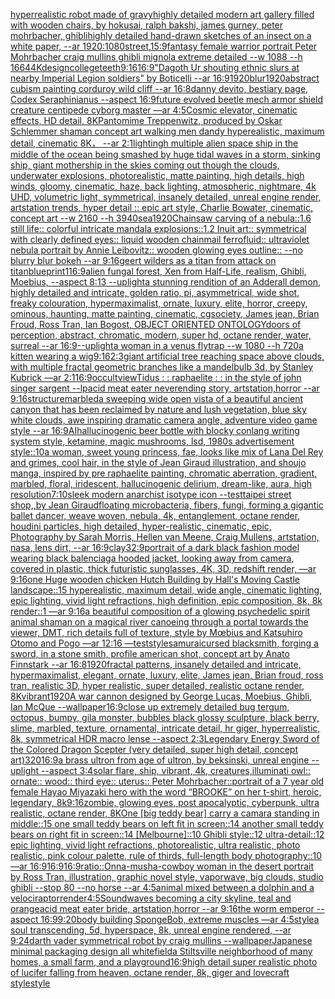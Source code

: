 [hyperrealistic robot made of gravy](https://www.ebank.nz/aiartgenerator?category=hyperrealistic%20robot%20made%20of%20gravy)[highly detailed modern art gallery filled with wooden chairs, by hokusai, ralph bakshi, james gurney, peter mohrbacher, ghibli](https://www.ebank.nz/aiartgenerator?category=highly%20detailed%20modern%20art%20gallery%20filled%20with%20wooden%20chairs%2C%20by%20hokusai%2C%20ralph%20bakshi%2C%20james%20gurney%2C%20peter%20mohrbacher%2C%20ghibli)[highly detailed hand-drawn sketches of an insect on a white paper, --ar 1920:1080](https://www.ebank.nz/aiartgenerator?category=highly%20detailed%20hand-drawn%20sketches%20of%20an%20insect%20on%20a%20white%20paper%2C%20--ar%201920%3A1080)[street,](https://www.ebank.nz/aiartgenerator?category=street%2C)[15:9](https://www.ebank.nz/aiartgenerator?category=15%3A9)[fantasy female warrior portrait Peter Mohrbacher craig mullins ghibli mignola extreme detailed --w 1088 --h 1664](https://www.ebank.nz/aiartgenerator?category=fantasy%20female%20warrior%20portrait%20Peter%20Mohrbacher%20craig%20mullins%20ghibli%20mignola%20extreme%20detailed%20--w%201088%20--h%201664)[4K](https://www.ebank.nz/aiartgenerator?category=4K)[design](https://www.ebank.nz/aiartgenerator?category=design)[college](https://www.ebank.nz/aiartgenerator?category=college)[teeth](https://www.ebank.nz/aiartgenerator?category=teeth)[9:16](https://www.ebank.nz/aiartgenerator?category=9%3A16)[16:9](https://www.ebank.nz/aiartgenerator?category=16%3A9)["Dagoth Ur shouting ethnic slurs at nearby Imperial Legion soldiers" by Boticelli --ar 16:9](https://www.ebank.nz/aiartgenerator?category=%22Dagoth%20Ur%20shouting%20ethnic%20slurs%20at%20nearby%20Imperial%20Legion%20soldiers%22%20by%20Boticelli%20--ar%2016%3A9)[1920](https://www.ebank.nz/aiartgenerator?category=1920)[blur](https://www.ebank.nz/aiartgenerator?category=blur)[1920](https://www.ebank.nz/aiartgenerator?category=1920)[abstract cubism painting corduroy wild cliff --ar 16:8](https://www.ebank.nz/aiartgenerator?category=abstract%20cubism%20painting%20corduroy%20wild%20cliff%20--ar%2016%3A8)[danny devito, bestiary page, Codex Seraphinianus --aspect 16:9](https://www.ebank.nz/aiartgenerator?category=danny%20devito%2C%20bestiary%20page%2C%20Codex%20Seraphinianus%20--aspect%2016%3A9)[future evolved beetle mech armor shield creature centipede cyborg master —ar 4:5](https://www.ebank.nz/aiartgenerator?category=future%20evolved%20beetle%20mech%20armor%20shield%20creature%20centipede%20cyborg%20master%20%E2%80%94ar%204%3A5)[Cosmic elevator, cinematic effects, HD detail, 8K](https://www.ebank.nz/aiartgenerator?category=Cosmic%20elevator%2C%20cinematic%20effects%2C%20HD%20detail%2C%208K)[Pantomime Treppenwitz, produced by Oskar Schlemmer shaman concept art walking men dandy hyperealistic, maximum detail, cinematic 8K， --ar 2:1](https://www.ebank.nz/aiartgenerator?category=Pantomime%20Treppenwitz%2C%20produced%20by%20Oskar%20Schlemmer%20shaman%20concept%20art%20walking%20men%20dandy%20hyperealistic%2C%20maximum%20detail%2C%20cinematic%208K%EF%BC%8C%20--ar%202%3A1)[lighting](https://www.ebank.nz/aiartgenerator?category=lighting)[h  multiple alien space ship in the middle of the ocean being smashed by huge tidal waves in a storm, sinking ship, giant mothership in the skies coming out though the clouds, underwater explosions, photorealistic, matte painting, high details, high winds, gloomy, cinematic, haze, back lighting, atmospheric, nightmare, 4k UHD, volumetric light, symmetrical, insanely detailed, unreal engine render, artstation trends, hyper detail ::  epic art style, Charlie Bowater, cinematic, concept art  --w 2160 --h 3940](https://www.ebank.nz/aiartgenerator?category=h%20%20multiple%20alien%20space%20ship%20in%20the%20middle%20of%20the%20ocean%20being%20smashed%20by%20huge%20tidal%20waves%20in%20a%20storm%2C%20sinking%20ship%2C%20giant%20mothership%20in%20the%20skies%20coming%20out%20though%20the%20clouds%2C%20underwater%20explosions%2C%20photorealistic%2C%20matte%20painting%2C%20high%20details%2C%20high%20winds%2C%20gloomy%2C%20cinematic%2C%20haze%2C%20back%20lighting%2C%20atmospheric%2C%20nightmare%2C%204k%20UHD%2C%20volumetric%20light%2C%20symmetrical%2C%20insanely%20detailed%2C%20unreal%20engine%20render%2C%20artstation%20trends%2C%20hyper%20detail%20%3A%3A%20%20epic%20art%20style%2C%20Charlie%20Bowater%2C%20cinematic%2C%20concept%20art%20%20--w%202160%20--h%203940)[sea](https://www.ebank.nz/aiartgenerator?category=sea)[1920](https://www.ebank.nz/aiartgenerator?category=1920)[Chainsaw carving of a nebula::1.6 still life:: colorful intricate mandala explosions::1.2 Inuit art:: symmetrical with clearly defined eyes:: liquid wooden chainmail ferrofluid:: ultraviolet nebula portrait by Annie Leibovitz:: wooden glowing eyes outline:: --no blurry blur bokeh --ar 9:16](https://www.ebank.nz/aiartgenerator?category=Chainsaw%20carving%20of%20a%20nebula%3A%3A1.6%20still%20life%3A%3A%20colorful%20intricate%20mandala%20explosions%3A%3A1.2%20Inuit%20art%3A%3A%20symmetrical%20with%20clearly%20defined%20eyes%3A%3A%20liquid%20wooden%20chainmail%20ferrofluid%3A%3A%20ultraviolet%20nebula%20portrait%20by%20Annie%20Leibovitz%3A%3A%20wooden%20glowing%20eyes%20outline%3A%3A%20--no%20blurry%20blur%20bokeh%20--ar%209%3A16)[geert wilders as a titan from attack on titan](https://www.ebank.nz/aiartgenerator?category=geert%20wilders%20as%20a%20titan%20from%20attack%20on%20titan)[blueprint](https://www.ebank.nz/aiartgenerator?category=blueprint)[1](https://www.ebank.nz/aiartgenerator?category=1)[16:9](https://www.ebank.nz/aiartgenerator?category=16%3A9)[alien fungal forest, Xen from Half-Life, realism, Ghibli, Moebius, --aspect 8:13 --uplight](https://www.ebank.nz/aiartgenerator?category=alien%20fungal%20forest%2C%20Xen%20from%20Half-Life%2C%20realism%2C%20Ghibli%2C%20Moebius%2C%20--aspect%208%3A13%20--uplight)[a stunning rendition of an  Adderall demon, highly detailed and intricate, golden ratio, pi, asymmetrical, wide shot, freaky colouration, hypermaximalist, ornate, luxury, elite, horror, creepy, ominous, haunting, matte painting, cinematic, cgsociety, James jean, Brian Froud, Ross Tran, Ian Bogost, OBJECT ORIENTED ONTOLOGY](https://www.ebank.nz/aiartgenerator?category=a%20stunning%20rendition%20of%20an%20%20Adderall%20demon%2C%20highly%20detailed%20and%20intricate%2C%20golden%20ratio%2C%20pi%2C%20asymmetrical%2C%20wide%20shot%2C%20freaky%20colouration%2C%20hypermaximalist%2C%20ornate%2C%20luxury%2C%20elite%2C%20horror%2C%20creepy%2C%20ominous%2C%20haunting%2C%20matte%20painting%2C%20cinematic%2C%20cgsociety%2C%20James%20jean%2C%20Brian%20Froud%2C%20Ross%20Tran%2C%20Ian%20Bogost%2C%20OBJECT%20ORIENTED%20ONTOLOGY)[doors of perception, abstract, chromatic, modern, super hd, octane render, water, surreal --ar 16:9](https://www.ebank.nz/aiartgenerator?category=doors%20of%20perception%2C%20abstract%2C%20chromatic%2C%20modern%2C%20super%20hd%2C%20octane%20render%2C%20water%2C%20surreal%20--ar%2016%3A9)[--uplight](https://www.ebank.nz/aiartgenerator?category=--uplight)[a woman in a venus flytrap --w 1080 --h 720](https://www.ebank.nz/aiartgenerator?category=a%20woman%20in%20a%20venus%20flytrap%20--w%201080%20--h%20720)[a kitten wearing a wig](https://www.ebank.nz/aiartgenerator?category=a%20kitten%20wearing%20a%20wig)[9:16](https://www.ebank.nz/aiartgenerator?category=9%3A16)[2:3](https://www.ebank.nz/aiartgenerator?category=2%3A3)[giant artificial tree reaching space above clouds, with multiple fractal geometric branches like a mandelbulb 3d, by Stanley Kubrick  —ar 2:1](https://www.ebank.nz/aiartgenerator?category=giant%20artificial%20tree%20reaching%20space%20above%20clouds%2C%20with%20multiple%20fractal%20geometric%20branches%20like%20a%20mandelbulb%203d%2C%20by%20Stanley%20Kubrick%20%20%E2%80%94ar%202%3A1)[16:9](https://www.ebank.nz/aiartgenerator?category=16%3A9)[occult](https://www.ebank.nz/aiartgenerator?category=occult)[view](https://www.ebank.nz/aiartgenerator?category=view)[Tidus : : raphaelite : : in the style of john singer sargent --lp](https://www.ebank.nz/aiartgenerator?category=Tidus%20%3A%20%3A%20raphaelite%20%3A%20%3A%20in%20the%20style%20of%20john%20singer%20sargent%20--lp)[acid meat eater neverending story, artstation,horror --ar 9:16](https://www.ebank.nz/aiartgenerator?category=acid%20meat%20eater%20neverending%20story%2C%20artstation%2Chorror%20--ar%209%3A16)[structure](https://www.ebank.nz/aiartgenerator?category=structure)[marbled](https://www.ebank.nz/aiartgenerator?category=marbled)[a sweeping wide open vista of a beautiful ancient canyon that has been reclaimed by nature and lush vegetation, blue sky white clouds, awe inspiring dramatic camera angle, adventure video game style --ar 16:9](https://www.ebank.nz/aiartgenerator?category=a%20sweeping%20wide%20open%20vista%20of%20a%20beautiful%20ancient%20canyon%20that%20has%20been%20reclaimed%20by%20nature%20and%20lush%20vegetation%2C%20blue%20sky%20white%20clouds%2C%20awe%20inspiring%20dramatic%20camera%20angle%2C%20adventure%20video%20game%20style%20--ar%2016%3A9)[AI](https://www.ebank.nz/aiartgenerator?category=AI)[hallucinogenic beer bottle with blocky conlang writing system style, ketamine, magic mushrooms, lsd, 1980s advertisement style::10](https://www.ebank.nz/aiartgenerator?category=hallucinogenic%20beer%20bottle%20with%20blocky%20conlang%20writing%20system%20style%2C%20ketamine%2C%20magic%20mushrooms%2C%20lsd%2C%201980s%20advertisement%20style%3A%3A10)[a woman, sweet young princess, fae, looks like mix of Lana Del Rey and grimes, cool hair, in the style of Jean Giraud illustration, and shoujo manga, inspired by pre raphaelite painting, chromatic aberration, gradient, marbled, floral, iridescent, hallucinogenic delirium, dream-like, aura, high resolution](https://www.ebank.nz/aiartgenerator?category=a%20woman%2C%20sweet%20young%20princess%2C%20fae%2C%20looks%20like%20mix%20of%20Lana%20Del%20Rey%20and%20grimes%2C%20cool%20hair%2C%20in%20the%20style%20of%20Jean%20Giraud%20illustration%2C%20and%20shoujo%20manga%2C%20inspired%20by%20pre%20raphaelite%20painting%2C%20chromatic%20aberration%2C%20gradient%2C%20marbled%2C%20floral%2C%20iridescent%2C%20hallucinogenic%20delirium%2C%20dream-like%2C%20aura%2C%20high%20resolution)[7:10](https://www.ebank.nz/aiartgenerator?category=7%3A10)[sleek modern anarchist isotype icon --test](https://www.ebank.nz/aiartgenerator?category=sleek%20modern%20anarchist%20isotype%20icon%20--test)[taipei street shop,,by Jean Giraud](https://www.ebank.nz/aiartgenerator?category=taipei%20street%20shop%2C%2Cby%20Jean%20Giraud)[floating microbacteria, fibers, fungi, forming a gigantic ballet dancer, weave woven, nebula, 4k, entanglement, octane render, houdini particles, high detailed, hyper-realistic, cinematic, epic, Photography by Sarah Morris, Hellen van Meene, Craig Mullens, artstation, nasa, lens dirt, --ar 16:9](https://www.ebank.nz/aiartgenerator?category=floating%20microbacteria%2C%20fibers%2C%20fungi%2C%20forming%20a%20gigantic%20ballet%20dancer%2C%20weave%20woven%2C%20nebula%2C%204k%2C%20entanglement%2C%20octane%20render%2C%20houdini%20particles%2C%20high%20detailed%2C%20hyper-realistic%2C%20cinematic%2C%20epic%2C%20Photography%20by%20Sarah%20Morris%2C%20Hellen%20van%20Meene%2C%20Craig%20Mullens%2C%20artstation%2C%20nasa%2C%20lens%20dirt%2C%20--ar%2016%3A9)[clay](https://www.ebank.nz/aiartgenerator?category=clay)[32:9](https://www.ebank.nz/aiartgenerator?category=32%3A9)[portrait of a dark black fashion model wearing black balenciaga hooded jacket, looking away from camera, covered in plastic, thick futuristic sunglasses, 4K, 3D, redshift render, —ar 9:16](https://www.ebank.nz/aiartgenerator?category=portrait%20of%20a%20dark%20black%20fashion%20model%20wearing%20black%20balenciaga%20hooded%20jacket%2C%20looking%20away%20from%20camera%2C%20covered%20in%20plastic%2C%20thick%20futuristic%20sunglasses%2C%204K%2C%203D%2C%20redshift%20render%2C%20%E2%80%94ar%209%3A16)[one Huge wooden chicken Hutch Building by Hall's Moving Castle landscape::15 hyperealistic, maximum detail, wide angle, cinematic lighting, epic lighting, vivid light refractions, high definition, epic composition, 8k, 8k render::1 —ar 9:16](https://www.ebank.nz/aiartgenerator?category=one%20Huge%20wooden%20chicken%20Hutch%20Building%20by%20Hall%27s%20Moving%20Castle%20landscape%3A%3A15%20hyperealistic%2C%20maximum%20detail%2C%20wide%20angle%2C%20cinematic%20lighting%2C%20epic%20lighting%2C%20vivid%20light%20refractions%2C%20high%20definition%2C%20epic%20composition%2C%208k%2C%208k%20render%3A%3A1%20%E2%80%94ar%209%3A16)[a beautiful composition of a glowing psychedelic spirit animal shaman on a magical river canoeing through a portal towards the viewer, DMT,  rich details full of texture, style by Mœbius and Katsuhiro Otomo and Pogo —ar 12:16 —test](https://www.ebank.nz/aiartgenerator?category=a%20beautiful%20composition%20of%20a%20glowing%20psychedelic%20spirit%20animal%20shaman%20on%20a%20magical%20river%20canoeing%20through%20a%20portal%20towards%20the%20viewer%2C%20DMT%2C%20%20rich%20details%20full%20of%20texture%2C%20style%20by%20M%C5%93bius%20and%20Katsuhiro%20Otomo%20and%20Pogo%20%E2%80%94ar%2012%3A16%20%E2%80%94test)[style](https://www.ebank.nz/aiartgenerator?category=style)[samurai](https://www.ebank.nz/aiartgenerator?category=samurai)[cursed blacksmith, forging a sword, in a stone smith, profile american shot, concept art by Anato Finnstark --ar 16:8](https://www.ebank.nz/aiartgenerator?category=cursed%20blacksmith%2C%20forging%20a%20sword%2C%20in%20a%20stone%20smith%2C%20profile%20american%20shot%2C%20concept%20art%20by%20Anato%20Finnstark%20--ar%2016%3A8)[1920](https://www.ebank.nz/aiartgenerator?category=1920)[fractal patterns, insanely detailed and intricate, hypermaximalist, elegant, ornate, luxury, elite, James jean, Brian froud, ross tran, realistic 3D, hyper realistic, super detailed, realistic octane render, 8K](https://www.ebank.nz/aiartgenerator?category=fractal%20patterns%2C%20insanely%20detailed%20and%20intricate%2C%20hypermaximalist%2C%20elegant%2C%20ornate%2C%20luxury%2C%20elite%2C%20James%20jean%2C%20Brian%20froud%2C%20ross%20tran%2C%20realistic%203D%2C%20hyper%20realistic%2C%20super%20detailed%2C%20realistic%20octane%20render%2C%208K)[vibrant](https://www.ebank.nz/aiartgenerator?category=vibrant)[1920](https://www.ebank.nz/aiartgenerator?category=1920)[A war cannon designed by George Lucas, Moebius, Ghibli, Ian McQue --wallpaper](https://www.ebank.nz/aiartgenerator?category=A%20war%20cannon%20designed%20by%20George%20Lucas%2C%20Moebius%2C%20Ghibli%2C%20Ian%20McQue%20--wallpaper)[16:9](https://www.ebank.nz/aiartgenerator?category=16%3A9)[close up extremely detailed bug tergum, octopus, bumpy, gila monster, bubbles black glossy sculpture, black berry, slime, marbled, texture, ornamental, intricate detail, hr giger, hyperrealistic, 8k, symmetrical HDR macro lense --aspect 2:3](https://www.ebank.nz/aiartgenerator?category=close%20up%20extremely%20detailed%20bug%20tergum%2C%20octopus%2C%20bumpy%2C%20gila%20monster%2C%20bubbles%20black%20glossy%20sculpture%2C%20black%20berry%2C%20slime%2C%20marbled%2C%20texture%2C%20ornamental%2C%20intricate%20detail%2C%20hr%20giger%2C%20hyperrealistic%2C%208k%2C%20symmetrical%20HDR%20macro%20lense%20--aspect%202%3A3)[Legendary Energy Sword of the Colored Dragon Scepter (very detailed, super high detail, concept art)](https://www.ebank.nz/aiartgenerator?category=Legendary%20Energy%20Sword%20of%20the%20Colored%20Dragon%20Scepter%20%28very%20detailed%2C%20super%20high%20detail%2C%20concept%20art%29)[320](https://www.ebank.nz/aiartgenerator?category=320)[16:9](https://www.ebank.nz/aiartgenerator?category=16%3A9)[a brass ultron from age of ultron, by beksinski, unreal engine --uplight --aspect 3:4](https://www.ebank.nz/aiartgenerator?category=a%20brass%20ultron%20from%20age%20of%20ultron%2C%20by%20beksinski%2C%20unreal%20engine%20--uplight%20--aspect%203%3A4)[solar flare, ship, vibrant, 4k, creatures,](https://www.ebank.nz/aiartgenerator?category=solar%20flare%2C%20ship%2C%20vibrant%2C%204k%2C%20creatures%2C)[illuminati owl:: ornate:: wood:: third eye:: uterus:: Peter Mohrbacher::](https://www.ebank.nz/aiartgenerator?category=illuminati%20owl%3A%3A%20ornate%3A%3A%20wood%3A%3A%20third%20eye%3A%3A%20uterus%3A%3A%20Peter%20Mohrbacher%3A%3A)[portrait of a 7 year old female Hayao Miyazaki hero with the word “BROOKE” on her t-shirt, heroic, legendary, 8k](https://www.ebank.nz/aiartgenerator?category=portrait%20of%20a%207%20year%20old%20female%20Hayao%20Miyazaki%20hero%20with%20the%20word%20%E2%80%9CBROOKE%E2%80%9D%20on%20her%20t-shirt%2C%20heroic%2C%20legendary%2C%208k)[9:16](https://www.ebank.nz/aiartgenerator?category=9%3A16)[zombie, glowing eyes, post apocalyptic, cyberpunk, ultra realistic, octane render, 8K](https://www.ebank.nz/aiartgenerator?category=zombie%2C%20glowing%20eyes%2C%20post%20apocalyptic%2C%20cyberpunk%2C%20ultra%20realistic%2C%20octane%20render%2C%208K)[One [big teddy bear] carry a camara standing in middle::15 one small teddy bears on left fit in screen::14 another small teddy bears on right fit in screen::14 [Melbourne]::10 Ghibli style::12 ultra-detail::12 epic lighting, vivid light refractions, photorealistic, ultra realistic, photo realistic, pink colour palette, rule of thirds, full-length body photography::10 —ar 16:9](https://www.ebank.nz/aiartgenerator?category=One%20%5Bbig%20teddy%20bear%5D%20carry%20a%20camara%20standing%20in%20middle%3A%3A15%20one%20small%20teddy%20bears%20on%20left%20fit%20in%20screen%3A%3A14%20another%20small%20teddy%20bears%20on%20right%20fit%20in%20screen%3A%3A14%20%5BMelbourne%5D%3A%3A10%20Ghibli%20style%3A%3A12%20ultra-detail%3A%3A12%20epic%20lighting%2C%20vivid%20light%20refractions%2C%20photorealistic%2C%20ultra%20realistic%2C%20photo%20realistic%2C%20pink%20colour%20palette%2C%20rule%20of%20thirds%2C%20full-length%20body%20photography%3A%3A10%20%E2%80%94ar%2016%3A9)[16:9](https://www.ebank.nz/aiartgenerator?category=16%3A9)[16:9](https://www.ebank.nz/aiartgenerator?category=16%3A9)[ratio::](https://www.ebank.nz/aiartgenerator?category=ratio%3A%3A)[Onna-musha-cowboy woman in the desert portrait by Ross Tran, illustration, graphic novel style, vaporwave, big clouds, studio ghibli --stop 80 --no horse --ar 4:5](https://www.ebank.nz/aiartgenerator?category=Onna-musha-cowboy%20woman%20in%20the%20desert%20portrait%20by%20Ross%20Tran%2C%20illustration%2C%20graphic%20novel%20style%2C%20vaporwave%2C%20big%20clouds%2C%20studio%20ghibli%20--stop%2080%20--no%20horse%20--ar%204%3A5)[animal mixed between a dolphin and a velociraptor](https://www.ebank.nz/aiartgenerator?category=animal%20mixed%20between%20a%20dolphin%20and%20a%20velociraptor)[render](https://www.ebank.nz/aiartgenerator?category=render)[4:5](https://www.ebank.nz/aiartgenerator?category=4%3A5)[Soundwaves becoming a city skyline, teal and orange](https://www.ebank.nz/aiartgenerator?category=Soundwaves%20becoming%20a%20city%20skyline%2C%20teal%20and%20orange)[acid meat eater bride, artstation,horror --ar 9:16](https://www.ebank.nz/aiartgenerator?category=acid%20meat%20eater%20bride%2C%20artstation%2Chorror%20--ar%209%3A16)[the worm emperor --aspect 16:9](https://www.ebank.nz/aiartgenerator?category=the%20worm%20emperor%20--aspect%2016%3A9)[9:20](https://www.ebank.nz/aiartgenerator?category=9%3A20)[body building SpongeBob, extreme muscles —ar 4:5](https://www.ebank.nz/aiartgenerator?category=body%20building%20SpongeBob%2C%20extreme%20muscles%20%E2%80%94ar%204%3A5)[style](https://www.ebank.nz/aiartgenerator?category=style)[a soul transcending, 5d, hyperspace, 8k, unreal engine rendered, --ar 9:24](https://www.ebank.nz/aiartgenerator?category=a%20soul%20transcending%2C%205d%2C%20hyperspace%2C%208k%2C%20unreal%20engine%20rendered%2C%20--ar%209%3A24)[darth vader symmetrical robot by craig mullins --wallpaper](https://www.ebank.nz/aiartgenerator?category=darth%20vader%20symmetrical%20robot%20by%20craig%20mullins%20--wallpaper)[Japanese minimal packaging design all white](https://www.ebank.nz/aiartgenerator?category=Japanese%20minimal%20packaging%20design%20all%20white)[field](https://www.ebank.nz/aiartgenerator?category=field)[a Stiltsville neighborhood of many homes, a small farm, and a playground](https://www.ebank.nz/aiartgenerator?category=a%20Stiltsville%20neighborhood%20of%20many%20homes%2C%20a%20small%20farm%2C%20and%20a%20playground)[16:9](https://www.ebank.nz/aiartgenerator?category=16%3A9)[high detail super realistic photo of lucifer falling from heaven, octane render, 8k, giger and lovecraft style](https://www.ebank.nz/aiartgenerator?category=high%20detail%20super%20realistic%20photo%20of%20lucifer%20falling%20from%20heaven%2C%20octane%20render%2C%208k%2C%20giger%20and%20lovecraft%20style)[style](https://www.ebank.nz/aiartgenerator?category=style)
